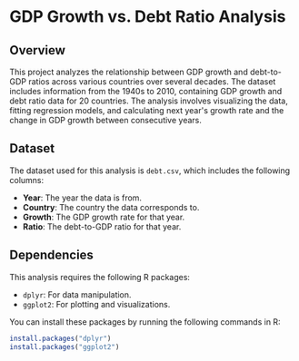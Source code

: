 # GDP Growth vs. Debt Ratio Analysis

## Overview

This project analyzes the relationship between GDP growth and debt-to-GDP ratios across various countries over several decades. The dataset includes information from the 1940s to 2010, containing GDP growth and debt ratio data for 20 countries. The analysis involves visualizing the data, fitting regression models, and calculating next year's growth rate and the change in GDP growth between consecutive years.

## Dataset

The dataset used for this analysis is `debt.csv`, which includes the following columns:

- **Year**: The year the data is from.
- **Country**: The country the data corresponds to.
- **Growth**: The GDP growth rate for that year.
- **Ratio**: The debt-to-GDP ratio for that year.

## Dependencies

This analysis requires the following R packages:

- `dplyr`: For data manipulation.
- `ggplot2`: For plotting and visualizations.

You can install these packages by running the following commands in R:

```r
install.packages("dplyr")
install.packages("ggplot2")

